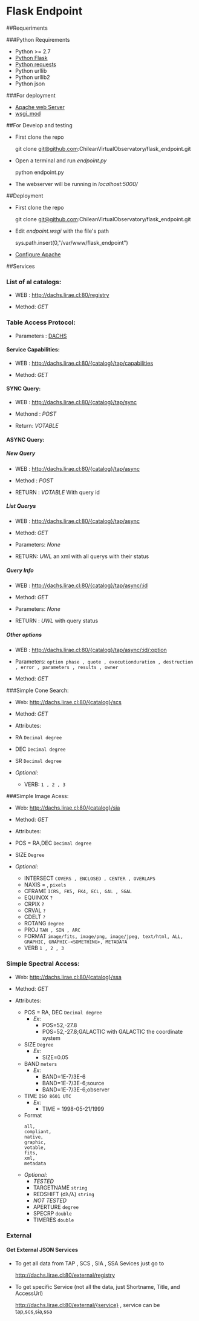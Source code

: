 # Flask Endpoint

##Requeriments

###Python Requirements
* Python >= 2.7 
* [Python Flask](http://flask.pocoo.org/)
* [Python requests](http://docs.python-requests.org/en/latest/)
* Python urllib
* Python urllib2
* Python json

###For deployment
* [Apache web Server](http://httpd.apache.org/)
* [wsgi_mod](http://flask.pocoo.org/docs/deploying/mod_wsgi/)



##For Develop and testing
* First clone the repo

    git clone git@github.com:ChileanVirtualObservatory/flask_endpoint.git

* Open a terminal and run *endpoint.py*

    python endpoint.py

* The webserver will be running in *localhost:5000/*

##Deployment

* First clone the repo

    git clone git@github.com:ChileanVirtualObservatory/flask_endpoint.git

* Edit *endpoint.wsgi* with the file's path

    sys.path.insert(0,"/var/www/flask_endpoint")

* [Configure Apache](http://flask.pocoo.org/docs/deploying/mod_wsgi/#configuring-apache)

##Services

### List of al catalogs:
   * WEB : http://dachs.lirae.cl:80/registry
   
   * Method: *GET*


### Table Access Protocol:

* Parameters : [DACHS](https://github.com/ChileanVirtualObservatory/dachs#parameters)

#### Service Capabilities:

   * WEB : http://dachs.lirae.cl:80/{catalog}/tap/capabilities
   
   * Method: *GET*

#### SYNC Query:

   * WEB : http://dachs.lirae.cl:80/{catalog}/tap/sync
   
   * Methond : *POST*
   
   * Return: *VOTABLE*

#### ASYNC Query:

##### New Query

   * WEB : http://dachs.lirae.cl:80/{catalog}/tap/async
   
   * Method : *POST*
   
   * RETURN : *VOTABLE* With query id
   
##### List Querys

   * WEB : http://dachs.lirae.cl:80/{catalog}/tap/async
 
   * Method: *GET*
   
   * Parameters: *None*

   * RETURN: *UWL* an xml with all querys with their status
   
##### Query Info
   * WEB : http://dachs.lirae.cl:80/{catalog}/tap/async/:id
   
   * Method: *GET*
   
   * Parameters: *None* 
   
   * RETURN :  *UWL* with query status
   
##### Other options

   * WEB : http://dachs.lirae.cl:80/{catalog}/tap/async/:id/:option
  
   * Parameters: `option phase , quote , executionduration , destruction , error , parameters , results , owner`   

   * Method: *GET*
   
###Simple Cone Search:
* Web: http://dachs.lirae.cl:80/{catalog}/scs

* Method: *GET*

* Attributes:
 * RA `Decimal degree`
 * DEC `Decimal degree`
 * SR `Decimal degree`
 * *Optional*:
   * VERB: `1 , 2 , 3`


###Simple Image Acess:
* Web: http://dachs.lirae.cl:80/{catalog}/sia

* Method: *GET*

* Attributes: 
 * POS = RA,DEC `Decimal degree`
 * SIZE `Degree`
 * *Optional*:
	* INTERSECT `COVERS , ENCLOSED , CENTER , OVERLAPS`
	* NAXIS = <width>,<height> `pixels`
	* CFRAME `ICRS, FK5, FK4, ECL, GAL , SGAL`
	* EQUINOX `?`
	* CRPIX `?`
	* CRVAL `?`
	* CDELT `?`
	* ROTANG `degree`
	* PROJ `TAN , SIN , ARC`
	* FORMAT `image/fits, image/png, image/jpeg, text/html, ALL, GRAPHIC, GRAPHIC-<SOMETHING>, METADATA`
	* VERB `1 , 2 , 3`

### Simple Spectral Access:
* Web: http://dachs.lirae.cl:80/{catalog}/ssa

* Method: *GET*

* Attributes:
	* POS = RA, DEC `Decimal degree`
		* *Ex*: 
			* POS=52,-27.8 
			* POS=52,-27.8;GALACTIC with GALACTIC the coordinate system 
	* SIZE `Degree`
		* *Ex*: 
			* SIZE=0.05
	* BAND `meters`
	 	* *Ex*: 
	 		* BAND=1E-7/3E-6
	 		* BAND=1E-7/3E-6;source 
	 		* BAND=1E-7/3E-6;observer
	* TIME `ISO 8601 UTC`
		* *Ex*: 
			* TIME = 1998-05-21/1999
	* Format 
		```
		all,
		compliant,
		native,
		graphic,
		votable,
		fits,
		xml,
		metadata
		```
	* *Optional*:
		* *TESTED*  
		* TARGETNAME `string`
		* REDSHIFT (dλ/λ) `string`
		* *NOT TESTED*
		* APERTURE `degree`
		* SPECRP `double`
		* TIMERES `double`

### External 

#### Get External JSON Services

* To get all data from TAP , SCS , SIA , SSA Sevices just go to

	 http://dachs.lirae.cl:80/external/registry

* To get specific Service (not all the data, just Shortname, Title, and AccessUrl)

	 http://dachs.lirae.cl:80/external/{service} , service can be tap,scs,sia,ssa
	




